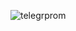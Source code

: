 

![telegrprom](https://github.com/STALKSA/TelegrafPrometheus/assets/109988277/493ec856-0b31-4648-8508-ee0c384d0c6c)
